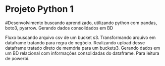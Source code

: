 # Projeto Python 1
#Desenvolvimento buscando aprendizado, utilizando python com pandas, boto3, pyarrow. Gerando dados consolidados em BD

Fluxo buscando arquivo csv de um bucket s3. 
Transformando arquivo em dataframe tratando para regra de negócio.
Realizando upload desse dataframe tratado direto de memória para um buckets3.
Gerando dados em um BD relacional com informações consolidadas do dataframe. Para leitura de powerbi.
